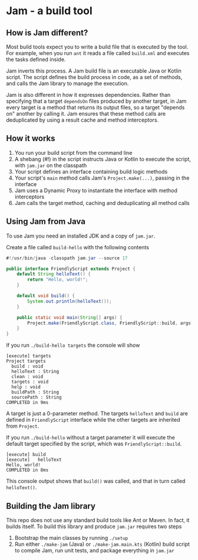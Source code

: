 # Jam - a build tool

## How is Jam different?

Most build tools expect you to write a build file that is executed by the tool.
For example, when you run `ant` it reads a file called `build.xml` and executes the tasks defined inside.

Jam inverts this process.
A Jam build file is an executable Java or Kotlin script.
The script defines the build process in code, as a set of methods,
and calls the Jam library to manage the execution.

Jam is also different in how it expresses dependencies. 
Rather than specifying that a target `dependsOn` files produced by another target,
in Jam every target is a method that returns its output files,
so a target "depends on" another by calling it.
Jam ensures that these method calls are deduplicated by using a result cache and method interceptors.

## How it works

1. You run your build script from the command line
2. A shebang (#!) in the script instructs Java or Kotlin to execute the script, with `jam.jar` on the classpath
3. Your script defines an interface containing build logic methods
4. Your script's `main` method calls Jam's `Project.make(...)`, passing in the interface
5. Jam uses a Dynamic Proxy to instantiate the interface with method interceptors
6. Jam calls the target method, caching and deduplicating all method calls

## Using Jam from Java

To use Jam you need an installed JDK and a copy of `jam.jar`.

Create a file called `build-hello` with the following contents

```java
#!/usr/bin/java -classpath jam.jar --source 17

public interface FriendlyScript extends Project {
    default String helloText() {
        return "Hello, world!";
    }

    default void build() {
        System.out.println(helloText());
    }

    public static void main(String[] args) {
        Project.make(FriendlyScript.class, FriendlyScript::build, args);
    }
}
```

If you run `./build-hello targets` the console will show

```
[execute] targets
Project targets
  build : void
  helloText : String
  clean : void
  targets : void
  help : void
  buildPath : String
  sourcePath : String
COMPLETED in 9ms  
```

A target is just a 0-parameter method. The targets `helloText` and `build` are defined in `FriendlyScript` interface while the other targets are inherited from `Project`.

If you run `./build-hello` without a target parameter it will execute the default target specified by the script,
which was `FriendlyScript::build`.

```
[execute] build
[execute]   helloText
Hello, world!
COMPLETED in 8ms
```

This console output shows that `build()` was called, and that in turn called `helloText()`.

## Building the Jam library

This repo does not use any standard build tools like Ant or Maven.
In fact, it builds itself.
To build this library and produce `jam.jar` requires two steps

1. Bootstrap the main classes by running `./setup`
2. Run either `./make-jam` (Java) or `./make-jam.main.kts` (Kotlin) build script to compile Jam, run unit tests, and package everything in `jam.jar`





